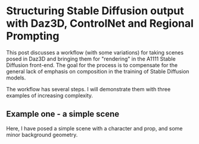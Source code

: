 # Structuring Stable Diffusion output with Daz3D, ControlNet and Regional Prompting

This post discusses a workflow (with some variations) for taking scenes posed in Daz3D and bringing them for "rendering" in the A1111 Stable Diffusion front-end. The goal for the process is to compensate for the general lack of emphasis on composition in the training of Stable Diffusion models.

The workflow has several steps. I will demonstrate them with three examples of increasing complexity.

## Example one - a simple scene
Here, I have posed a simple scene with a character and prop, and some minor background geometry.
